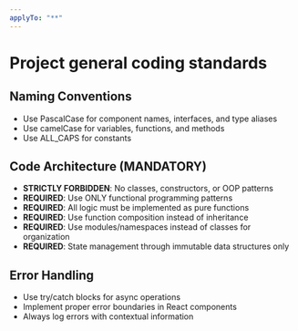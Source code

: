 ```yaml
---
applyTo: "**"
---
```


# Project general coding standards

## Naming Conventions

- Use PascalCase for component names, interfaces, and type aliases
- Use camelCase for variables, functions, and methods
- Use ALL_CAPS for constants

## Code Architecture (MANDATORY)

- **STRICTLY FORBIDDEN**: No classes, constructors, or OOP patterns
- **REQUIRED**: Use ONLY functional programming patterns
- **REQUIRED**: All logic must be implemented as pure functions
- **REQUIRED**: Use function composition instead of inheritance
- **REQUIRED**: Use modules/namespaces instead of classes for organization
- **REQUIRED**: State management through immutable data structures only

## Error Handling

- Use try/catch blocks for async operations
- Implement proper error boundaries in React components
- Always log errors with contextual information
